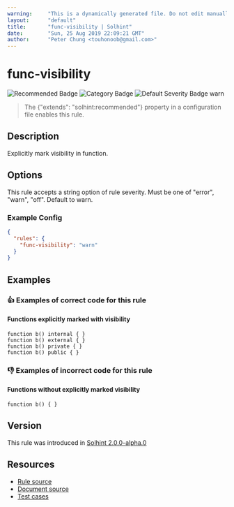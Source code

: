 ```yaml
---
warning:     "This is a dynamically generated file. Do not edit manually."
layout:      "default"
title:       "func-visibility | Solhint"
date:        "Sun, 25 Aug 2019 22:09:21 GMT"
author:      "Peter Chung <touhonoob@gmail.com>"
---
```


# func-visibility
![Recommended Badge](https://img.shields.io/badge/-Recommended-brightgreen)
![Category Badge](https://img.shields.io/badge/-Security%20Rules-informational)
![Default Severity Badge warn](https://img.shields.io/badge/Default%20Severity-warn-yellow)
> The {"extends": "solhint:recommended"} property in a configuration file enables this rule.


## Description
Explicitly mark visibility in function.

## Options
This rule accepts a string option of rule severity. Must be one of "error", "warn", "off". Default to warn.

### Example Config
```json
{
  "rules": {
    "func-visibility": "warn"
  }
}
```


## Examples
### 👍 Examples of **correct** code for this rule

#### Functions explicitly marked with visibility

```solidity
function b() internal { }
function b() external { }
function b() private { }
function b() public { }
```

### 👎 Examples of **incorrect** code for this rule

#### Functions without explicitly marked visibility

```solidity
function b() { }
```

## Version
This rule was introduced in [Solhint 2.0.0-alpha.0](https://github.com/protofire/solhint/tree/v2.0.0-alpha.0)

## Resources
- [Rule source](https://github.com/protofire/solhint/tree/master/lib/rules/security/func-visibility.js)
- [Document source](https://github.com/protofire/solhint/tree/master/docs/rules/security/func-visibility.md)
- [Test cases](https://github.com/protofire/solhint/tree/master/test/rules/security/func-visibility.js)
